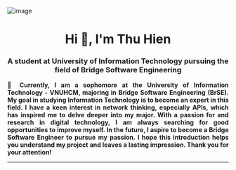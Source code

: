 ![image](https://user-images.githubusercontent.com/10498744/210012254-234538ff-d198-48aa-8964-37e6fd45d227.gif)


<h1 align="center">Hi 👋, I'm Thu Hien</h1>
<h3 align="center">A student at University of Information Technology pursuing the field of Bridge Software Engineering</h3>


<div style="text-align:justify"> <b>
🥇 Currently, I am a sophomore at the University of Information Technology - VNUHCM, majoring in Bridge Software Engineering (BrSE). My goal in studying Information Technology is to become an expert in this field. I have a keen interest in network thinking, especially APIs, which has inspired me to delve deeper into my major. With a passion for and research in digital technology, I am always searching for good opportunities to improve myself. In the future, I aspire to become a Bridge Software Engineer to pursue my passion. I hope this introduction helps you understand my project and leaves a lasting impression. Thank you for your attention!

---
